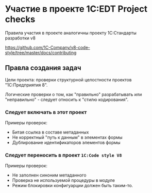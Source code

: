 # Участие в проекте 1С:EDT Project checks

Правила участия в проекте аналогичны проекту 1С:Стандарты разработки v8

https://github.com/1C-Company/v8-code-style/tree/master/docs/contributing

## Правла создания задач

Цели проекта: проверки структурной целостности проектов "1С:Предприятия 8".

Логические проверки о том, как "правильно" разрабатывать или "неправильно" - следует относить к "стилю кодирования".

### Следует включать в этот проект

Примеры проверок:
- Битая ссылка в составе метаданных
- Не корректный "путь к данным" в элементах формы
- Дублирование идентификаторов элементов формы

### Следует переносить в проект `1C:Code style V8`

Примеры проверок:
- Не заполнен синоним метаданного
- Проверка не используемой процедуры в модуле
- Режим блокировки конфигуарции должен быть таким-то.

